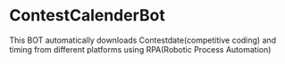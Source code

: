 # ContestCalenderBot

This BOT automatically downloads Contestdate(competitive coding) and timing from different platforms using RPA(Robotic Process Automation)
